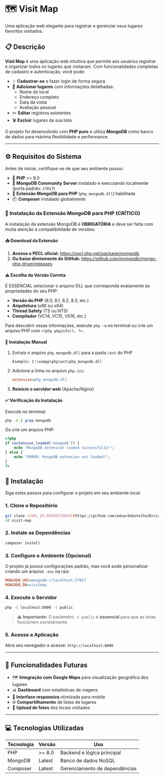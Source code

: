# 🗺️ Visit Map

Uma aplicação web elegante para registrar e gerenciar seus lugares favoritos visitados.

## 📋 Descrição

**Visit Map** é uma aplicação web intuitiva que permite aos usuários registrar e organizar todos os lugares que visitaram. Com funcionalidades completas de cadastro e autenticação, você pode:

- ✨ **Cadastrar-se** e fazer login de forma segura
- 📍 **Adicionar lugares** com informações detalhadas:
  - Nome do local
  - Endereço completo
  - Data da visita
  - Avaliação pessoal
- ✏️ **Editar** registros existentes
- 🗑️ **Excluir** lugares da sua lista

O projeto foi desenvolvido com **PHP puro** e utiliza **MongoDB** como banco de dados para máxima flexibilidade e performance.

---

## ⚙️ Requisitos do Sistema

Antes de iniciar, certifique-se de que seu ambiente possui:

- 🐘 **PHP** >= 8.0
- 🍃 **MongoDB Community Server** instalado e executando localmente (porta padrão: `27017`)
- 🔌 **Extensão MongoDB para PHP** (`php_mongodb.dll`) habilitada
- 📦 **Composer** instalado globalmente

### 🔧 Instalação da Extensão MongoDB para PHP (CRÍTICO)

A instalação da extensão MongoDB é **OBRIGATÓRIA** e deve ser feita com muita atenção à compatibilidade de versões:

#### 📥 Download da Extensão

1. **Acesse o PECL oficial:** https://pecl.php.net/package/mongodb
2. **Ou baixe diretamente do GitHub:** https://github.com/mongodb/mongo-php-driver/releases

#### ⚠️ Escolha da Versão Correta

É ESSENCIAL selecionar o arquivo DLL que corresponda exatamente às propriedades do seu PHP:

- **Versão do PHP** (8.0, 8.1, 8.2, 8.3, etc.)
- **Arquitetura** (x86 ou x64)
- **Thread Safety** (TS ou NTS)
- **Compilador** (VC14, VC15, VS16, etc.)

Para descobrir essas informações, execute `php -m` no terminal ou crie um arquivo PHP com `<?php phpinfo(); ?>`.

#### 📁 Instalação Manual

1. Extraia o arquivo `php_mongodb.dll` para a pasta `/ext` do PHP
   ```
   Exemplo: C:\xampp\php\ext\php_mongodb.dll
   ```

2. Adicione a linha no arquivo `php.ini`:
   ```ini
   extension=php_mongodb.dll
   ```

3. **Reinicie o servidor web** (Apache/Nginx)

#### ✅ Verificação da Instalação

Execute no terminal:
```bash
php -m | grep mongodb
```

Ou crie um arquivo PHP:
```php
<?php
if (extension_loaded('mongodb')) {
    echo "MongoDB extension loaded successfully!";
} else {
    echo "ERROR: MongoDB extension not loaded!";
}
?>
```

## 🚀 Instalação

Siga estes passos para configurar o projeto em seu ambiente local:

### 1. Clone o Repositório
```bash
git clone <[URL_DO_REPOSITORIO](https://github.com/eduardobotelho28/visit-map)>
cd visit-map
```

### 2. Instale as Dependências
```bash
composer install
```

### 3. Configure o Ambiente (Opcional)
O projeto já possui configurações padrão, mas você pode personalizar criando um arquivo `.env` na raiz:

```ini
MONGODB_URI=mongodb://localhost:27017
MONGODB_DB=visitmap
```

### 4. Execute o Servidor
```bash
php -S localhost:8000 -t public
```

> ⚠️ **Importante:** O parâmetro `-t public` é **essencial** para que as rotas funcionem corretamente.

### 5. Acesse a Aplicação
Abra seu navegador e acesse: `http://localhost:8000`

---

## 🔮 Funcionalidades Futuras

- 🗺️ **Integração com Google Maps** para visualização geográfica dos lugares
- 📊 **Dashboard** com estatísticas de viagens
- 📱 **Interface responsiva** otimizada para mobile
- 🌐 **Compartilhamento** de listas de lugares
- 📸 **Upload de fotos** dos locais visitados

---

## 💻 Tecnologias Utilizadas

| Tecnologia | Versão | Uso |
|------------|--------|-----|
| PHP | >= 8.0 | Backend e lógica principal |
| MongoDB | Latest | Banco de dados NoSQL |
| Composer | Latest | Gerenciamento de dependências |

